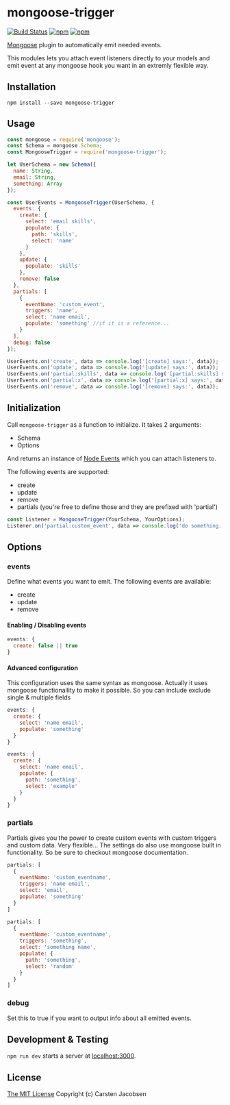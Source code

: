 # mongoose-trigger
[![Build Status](https://travis-ci.org/crsten/mongoose-trigger.svg?branch=master&style=flat-square)](https://travis-ci.org/crsten/mongoose-trigger)
[![npm](https://img.shields.io/npm/dt/mongoose-trigger.svg?style=flat-square)](https://www.npmjs.com/package/mongoose-trigger)
[![npm](https://img.shields.io/npm/v/mongoose-trigger.svg?style=flat-square)](https://www.npmjs.com/package/mongoose-trigger)

[Mongoose](http://mongoosejs.com/) plugin to automatically emit needed events.

This modules lets you attach event listeners directly to your models and emit event at any mongoose hook you want in an extremly flexible way.

## Installation

`npm install --save mongoose-trigger`

## Usage

```js
const mongoose = require('mongoose');
const Schema = mongoose.Schema;
const MongooseTrigger = require('mongoose-trigger');

let UserSchema = new Schema({
  name: String,
  email: String,
  something: Array
});

const UserEvents = MongooseTrigger(UserSchema, {
  events: {
    create: {
      select: 'email skills',
      populate: {
        path: 'skills',
        select: 'name'
      }
    },
    update: {
      populate: 'skills'
    },
    remove: false
  },
  partials: [
    {
      eventName: 'custom_event',
      triggers: 'name',
      select: 'name email',
      populate: 'something' //if it is a reference...
    }
  ],
  debug: false
});

UserEvents.on('create', data => console.log('[create] says:', data));
UserEvents.on('update', data => console.log('[update] says:', data));
UserEvents.on('partial:skills', data => console.log('[partial:skills] says:', data));
UserEvents.on('partial:x', data => console.log('[partial:x] says:', data));
UserEvents.on('remove', data => console.log('[remove] says:', data));
```

## Initialization

Call `mongoose-trigger` as a function to initialize.
It takes 2 arguments:

* Schema
* Options

And returns an instance of [Node Events](https://nodejs.org/api/events.html) which you can attach listeners to.

The following events are supported:

* create
* update
* remove
* partials (you're free to define those and they are prefixed with 'partial')

```js
const Listener = MongooseTrigger(YourSchema, YourOptions);
Listener.on('partial:custom_event', data => console.log('do something...'));
```

## Options

### events

Define what events you want to emit. The following events are available:

- create
- update
- remove

#### Enabling / Disabling events

```js
events: {
  create: false || true
}
```

#### Advanced configuration

This configuration uses the same syntax as mongoose. Actually it uses mongoose functionallity to make it possible. So you can include exclude single & multiple fields

```js
events: {
  create: {
    select: 'name email',
    populate: 'something'
  }
}
```

```js
events: {
  create: {
    select: 'name email',
    populate: {
      path: 'something',
      select: 'example'
    }
  }
}
```

### partials

Partials gives you the power to create custom events with custom triggers and custom data. Very flexible...
The settings do also use mongoose built in functionality. So be sure to checkout mongoose documentation.

```js
partials: [
  {
    eventName: 'custom_eventname',
    triggers: 'name email',
    select: 'email',
    populate: 'something'
  }
]
```

```js
partials: [
  {
    eventName: 'custom_eventname',
    triggers: 'something',
    select: 'something name',
    populate: {
      path: 'something',
      select: 'random'
    }
  }
]
```

### debug

Set this to true if you want to output info about all emitted events.

## Development & Testing

`npm run dev` starts a server at [localhost:3000](http://localhost:3000).

## License

[The MIT License](http://opensource.org/licenses/MIT)
Copyright (c) Carsten Jacobsen
